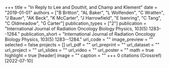 +++
title = "In Reply to Lee and Douthit, and Champ and Klement"
date = "2019-01-01"
authors = ["B Britton", "AL Baker", "L Wolfenden", "C Wratten", "J Bauer", "AK Beck", "K McCarter", "J Harrowfield", "E Isenring", "C Tang", "C Oldmeadow", "G Carter"]
publication_types = ["2"]
publication = "International Journal of Radiation Oncology Biology Physics, 103(5) 1283--1284."
publication_short = "International Journal of Radiation Oncology Biology Physics, 103(5) 1283--1284."
url_code = ""
image_preview = ""
selected = false
projects = []
url_pdf = ""
url_preprint = ""
url_dataset = ""
url_project = ""
url_slides = ""
url_video = ""
url_poster = ""
math = true
highlight = true
[header]
image = ""
caption = ""
+++
0 citations (Crossref) [2022-07-10]
